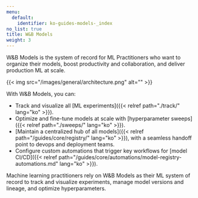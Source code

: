 ```yaml
---
menu:
  default:
    identifier: ko-guides-models-_index
no_list: true
title: W&B Models
weight: 3
---
```


W&B Models is the system of record for ML Practitioners who want to organize their models, boost productivity and collaboration, and deliver production ML at scale. 

{{< img src="/images/general/architecture.png" alt="" >}}

With W&B Models, you can: 

- Track and visualize all [ML experiments]({{< relref path="./track/" lang="ko" >}}).
- Optimize and fine-tune models at scale with [hyperparameter sweeps]({{< relref path="./sweeps/" lang="ko" >}}).
- [Maintain a centralized hub of all models]({{< relref path="/guides/core/registry/" lang="ko" >}}), with a seamless handoff point to devops and deployment teams.
- Configure custom automations that trigger key workflows for [model CI/CD]({{< relref path="/guides/core/automations/model-registry-automations.md" lang="ko" >}}).

Machine learning practitioners rely on W&B Models as their ML system of record to track and visualize experiments, manage model versions and lineage, and optimize hyperparameters.